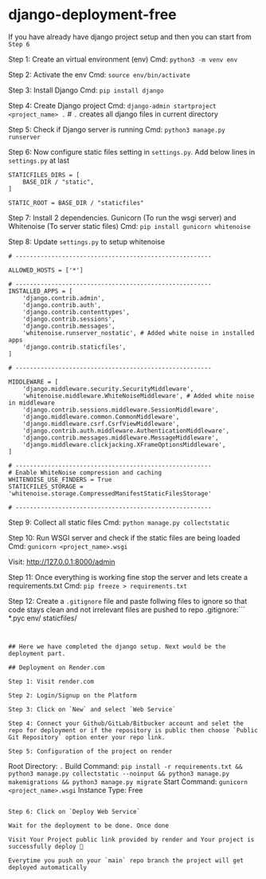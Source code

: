 # django-deployment-free


If you have already have django project setup and then you can start from `Step 6`

Step 1: Create an virtual environment (env)
Cmd: `python3 -m venv env`

Step 2: Activate the env
Cmd: `source env/bin/activate`

Step 3: Install Django
Cmd: `pip install django`

Step 4: Create Django project
Cmd: `django-admin startproject <project_name> .` # `.` creates all django files in current directory

Step 5: Check if Django server is running
Cmd: `python3 manage.py runserver`

Step 6: Now configure static files setting in `settings.py`. Add below lines in `settings.py` at last
```
STATICFILES_DIRS = [
    BASE_DIR / "static",
]

STATIC_ROOT = BASE_DIR / "staticfiles"
```

Step 7: Install 2 dependencies. Gunicorn (To run the wsgi server) and Whitenoise (To server static files)
Cmd: `pip install gunicorn whitenoise`

Step 8: Update `settings.py` to setup whitenoise
```
# -------------------------------------------------------

ALLOWED_HOSTS = ['*']

# -------------------------------------------------------
INSTALLED_APPS = [
    'django.contrib.admin',
    'django.contrib.auth',
    'django.contrib.contenttypes',
    'django.contrib.sessions',
    'django.contrib.messages',
    'whitenoise.runserver_nostatic', # Added white noise in installed apps
    'django.contrib.staticfiles',
]

# -------------------------------------------------------

MIDDLEWARE = [
    'django.middleware.security.SecurityMiddleware',
    'whitenoise.middleware.WhiteNoiseMiddleware', # Added white noise in middleware
    'django.contrib.sessions.middleware.SessionMiddleware',
    'django.middleware.common.CommonMiddleware',
    'django.middleware.csrf.CsrfViewMiddleware',
    'django.contrib.auth.middleware.AuthenticationMiddleware',
    'django.contrib.messages.middleware.MessageMiddleware',
    'django.middleware.clickjacking.XFrameOptionsMiddleware',
]

# -------------------------------------------------------
# Enable WhiteNoise compression and caching
WHITENOISE_USE_FINDERS = True
STATICFILES_STORAGE = 'whitenoise.storage.CompressedManifestStaticFilesStorage'

# -------------------------------------------------------
```


Step 9: Collect all static files
Cmd: `python manage.py collectstatic`

Step 10: Run WSGI server and check if the static files are being loaded
Cmd: `gunicorn <project_name>.wsgi`

Visit: http://127.0.0.1:8000/admin

Step 11: Once everything is working fine stop the server and lets create a requirements.txt
Cmd: `pip freeze > requirements.txt`

Step 12: Create a `.gitignore` file and paste follwing files to ignore so that code stays clean and not irrelevant files are pushed to repo
.gitignore:```
*.pyc
env/
staticfiles/
```


## Here we have completed the django setup. Next would be the deployment part.

## Deployment on Render.com

Step 1: Visit render.com

Step 2: Login/Signup on the Platform

Step 3: Click on `New` and select `Web Service`

Step 4: Connect your Github/GitLab/Bitbucker account and selet the repo for deployment or if the repository is public then choose `Public Git Repository` option enter your repo link.

Step 5: Configuration of the project on render
```
Root Directory: `.`
Build Command: `pip install -r requirements.txt && python3 manage.py collectstatic --noinput && python3 manage.py makemigrations && python3 manage.py migrate`
Start Command: `gunicorn <project_name>.wsgi`
Instance Type: Free
```

Step 6: Click on `Deploy Web Service`

Wait for the deployment to be done. Once done

Visit Your Project public link provided by render and Your project is successfully deploy 🎉

Everytime you push on your `main` repo branch the project will get deployed automatically